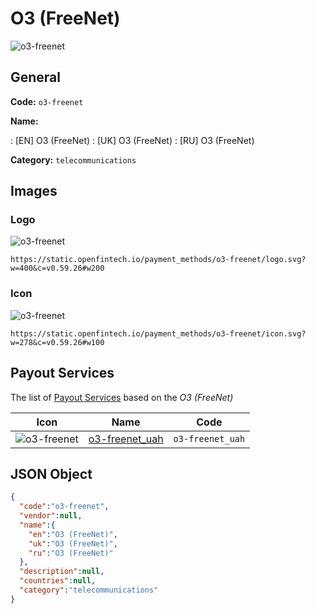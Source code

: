 
# O3 (FreeNet) 
![o3-freenet](https://static.openfintech.io/payment_methods/o3-freenet/logo.svg?w=400&c=v0.59.26#w200)  

## General 
**Code:** `o3-freenet` 
 
**Name:** 
 
:	[EN] O3 (FreeNet) 
:	[UK] O3 (FreeNet) 
:	[RU] O3 (FreeNet) 
 
**Category:** `telecommunications` 
 

## Images 

### Logo 
![o3-freenet](https://static.openfintech.io/payment_methods/o3-freenet/logo.svg?w=400&c=v0.59.26#w200)  

```
https://static.openfintech.io/payment_methods/o3-freenet/logo.svg?w=400&c=v0.59.26#w200
```  

### Icon 
![o3-freenet](https://static.openfintech.io/payment_methods/o3-freenet/icon.svg?w=278&c=v0.59.26#w100)  

```
https://static.openfintech.io/payment_methods/o3-freenet/icon.svg?w=278&c=v0.59.26#w100
```  

## Payout Services 
 
The list of [Payout Services](/payout-services/) based on the _O3 (FreeNet)_ 

|Icon|Name|Code| 
|:---:|:---:|:---:| 
|![o3-freenet](https://static.openfintech.io/payout_methods/o3-freenet/icon.png?w=278&c=v0.59.26#w40) |[o3-freenet_uah](/payout-services/o3-freenet_uah/)|`o3-freenet_uah`| 
 

## JSON Object 

```json
{
  "code":"o3-freenet",
  "vendor":null,
  "name":{
    "en":"O3 (FreeNet)",
    "uk":"O3 (FreeNet)",
    "ru":"O3 (FreeNet)"
  },
  "description":null,
  "countries":null,
  "category":"telecommunications"
}
```  
